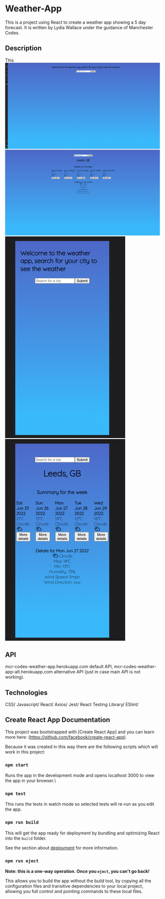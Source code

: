 # Weather-App
This is a project using React to create a weather app showing a 5 day forecast.
It is written by Lydia Wallace under the guidance of Manchester Codes.

## Description
This 
![screenshot of homepage on desktop](./Screenshots/Screenshot%202022-06-25%20at%2011.35.00.png)
![screenshot of result example on desktop](./Screenshots/Screenshot%202022-06-25%20at%2011.40.24.png)
![screenshot of homepage on mobile](./Screenshots/Screenshot%202022-06-25%20at%2011.44.25.png)
![screenshot of result example on mobile](./Screenshots/Screenshot%202022-06-25%20at%2011.44.13.png)

## API
mcr-codes-weather-app.herokuapp.com default API,
mcr-codes-weather-app-alt.herokuapp.com alternative API (just in case main API is not working).

## Technologies
CSS/
Javascript/
React/
Axios/
Jest/
React Testing Library/
ESlint/


## Create React App Documentation

This project was bootstrapped with [Create React App] and you can learn more here: (https://github.com/facebook/create-react-app).

Because it was created in this way there are the following scripts which will work in this project:

### `npm start`

Runs the app in the development mode and opens localhost 3000 to view the app in your browser.\

### `npm test`

This runs the tests in watch mode so selected tests will re-run as you edit the app.

### `npm run build`

This will get the app ready for deployment by bundling and optimizing React into the `build` folder.

See the section about [deployment](https://facebook.github.io/create-react-app/docs/deployment) for more information.

### `npm run eject`

**Note: this is a one-way operation. Once you `eject`, you can't go back!**

This allows you to build the app without the build tool, by copying all the configuration files and transitive dependencies to your local project, allowing you full control and pointing commands to these local files.
